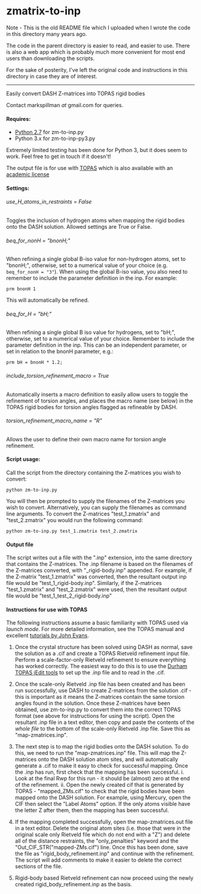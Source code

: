 # zmatrix-to-inp

Note - This is the old README file which I uploaded when I wrote the code in this directory many years ago.

The code in the parent directory is easier to read, and easier to use. There is also a web app which is probably much more convenient for most end users than downloading the scripts.

For the sake of posterity, I've left the original code and instructions in this directory in case they are of interest.

---

Easily convert DASH Z-matrices into TOPAS rigid bodies

Contact markspillman *at* gmail.com for queries.

#### Requires:
- [Python 2.7](https://www.python.org/) for zm-to-inp.py
- Python 3.x for zm-to-inp-py3.py  
 
 Extremely limited testing has been done for Python 3, but it does seem to work. Feel free to get in touch if it doesn't!

The output file is for use with [TOPAS](https://www.bruker.com/products/x-ray-diffraction-and-elemental-analysis/x-ray-diffraction/xrd-software/overview/topas.html) which is also available with an [academic license](http://www.topas-academic.net/)

#### Settings:
###### use_H_atoms_in_restraints = False

Toggles the inclusion of hydrogen atoms when mapping the rigid bodies onto the DASH solution. Allowed settings are True or False.

###### beq_for_nonH = "bnonH;"

When refining a single global B-iso value for non-hydrogen atoms, set to "bnonH;", otherwise, set to a numerical value of your choice (e.g. `beq_for_nonH = "3"`). When using the global B-iso value, you also need to remember to include the parameter definition in the inp. For example:

`prm bnonH 1`

This will automatically be refined.

###### beq_for_H = "bH;"

When refining a single global B iso value for hydrogens, set to "bH;", otherwise, set to a numerical value of your choice. Remember to include the parameter definition in the inp. This can be an independent parameter, or set in relation to the bnonH parameter, e.g.:

`prm bH = bnonH * 1.2;`

###### include_torsion_refinement_macro = True

Automatically inserts a macro definition to easily allow users to toggle the refinement of torsion angles, and places the macro name (see below) in the TOPAS rigid bodies for torsion angles flagged as refineable by DASH.

###### torsion_refinement_macro_name = "R"

Allows the user to define their own macro name for torsion angle refinement.

#### Script usage:

Call the script from the directory containing the Z-matrices you wish to convert:

`python zm-to-inp.py`

You will then be prompted to supply the filenames of the Z-matrices you wish to convert. Alternatively, you can supply the filenames as command line arguments. To convert the Z-matrices "test_1.zmatrix" and "test_2.zmatrix" you would run the following command:

`python zm-to-inp.py test_1.zmatrix test_2.zmatrix`

#### Output file

The script writes out a file with the ".inp" extension, into the same directory that contains the Z-matrices. The .inp filename is based on the filenames of the Z-matrices converted, with "_rigid-body.inp" appended. For example, if the Z-matrix "test_1.zmatrix" was converted, then the resultant output inp file would be "test_1_rigid-body.inp". Similarly, if the Z-matrices "test_1.zmatrix" and "test_2.zmatrix" were used, then the resultant output file would be "test_1_test_2_rigid-body.inp"

#### Instructions for use with TOPAS

The following instructions assume a basic familiarity with TOPAS used via _launch mode_. For more detailed information, see the TOPAS manual and excellent [tutorials by John Evans](https://community.dur.ac.uk/john.evans/topas_academic/topas_main.htm).

1. Once the crystal structure has been solved using DASH as normal, save the solution as a .cif and create a TOPAS Rietveld refinement input file. Perform a scale-factor-only Rietveld refinement to ensure everything has worked correctly. The easiest way to do this is to use the [Durham TOPAS jEdit tools](https://community.dur.ac.uk/john.evans/topas_academic/topas_main.htm) to set up the .inp file and to read in the .cif. 

2. Once the scale-only Rietveld .inp file has been created and has been run successfully, use DASH to create Z-matrices from the solution .cif - this is important as it means the Z-matrices contain the same torsion angles found in the solution. Once these Z-matrices have been obtained, use zm-to-inp.py to convert them into the correct TOPAS format (see above for instructions for using the script). Open the resultant .inp file in a text editor, then copy and paste the contents of the _whole file_ to the bottom of the scale-only Rietveld .inp file. Save this as "map-zmatrices.inp".

3. The next step is to map the rigid bodies onto the DASH solution. To do this, we need to run the "map-zmatrices.inp" file. This will map the Z-matrices onto the DASH solution atom sites, and will automatically generate a .cif to make it easy to check for successful mapping. Once the .inp has run, first check that the mapping has been successful. 
i. Look at the final Rwp for this run - it should be (almost) zero at the end of the refinement.
ii. Open the newly created cif that is generated by TOPAS - "mapped_ZMs.cif" to check that the rigid bodies have been mapped onto the DASH solution. For example, using Mercury, open the CIF then select the "Label Atoms" option. If the only atoms visible have the letter Z after them, then the mapping has been successful.


4. If the mapping completed successfully, open the map-zmatrices.out file in a text editor. Delete the original atom sites (i.e. those that were in the original scale only Rietveld file which do not end with a "Z") and delete all of the distance restraints, the "only_penalties" keyword and the "Out_CIF_STR("mapped-ZMs.cif") line. Once this has been done, save the file as "rigid_body_refinement.inp" and continue with the refinement. The script will add comments to make it easier to delete the correct sections of the file.
 
5. Rigid-body based Rietveld refinement can now proceed using the newly created rigid_body_refinement.inp as the basis.
